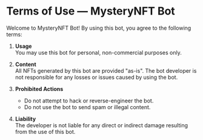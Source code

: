 # Terms of Use — MysteryNFT Bot

Welcome to MysteryNFT Bot! By using this bot, you agree to the following terms:

1. **Usage**  
   You may use this bot for personal, non-commercial purposes only.

2. **Content**  
   All NFTs generated by this bot are provided "as-is". The bot developer is not responsible for any losses or issues caused by using the bot.

3. **Prohibited Actions**  
   - Do not attempt to hack or reverse-engineer the bot.  
   - Do not use the bot to send spam or illegal content.

4. **Liability**  
   The developer is not liable for any direct or indirect damage resulting from the use of this bot.
